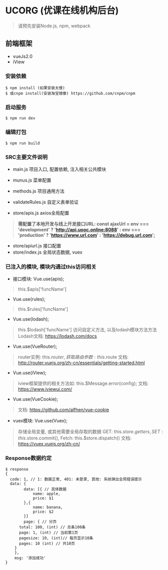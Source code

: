 # UCORG (优课在线机构后台)
> 请预先安装Node.js, npm, webpack

## 前端框架
* vueJs2.0 
* iView

### 安装依赖
```
$ npm install (如果安装太慢)
$ 或cnpm install(安装淘宝镜像) https://github.com/cnpm/cnpm
```

### 启动服务
```
$ npm run dev
```
### 编辑打包
```
$ npm run build
```

### SRC主要文件说明
* main.js 项目入口, 配置依赖, 注入相关公共模块
* munus.js 菜单配置
* methods.js 项目通用方法
* validateRules.js  自定义表单验证

* store/apis.js axios全局配置
> **需配置了本地开发与线上开发接口URL: const ajaxUrl = env === 'development' ? 'http://api.uooc.online:8088' : env === 'production' ? 'https://www.url.com' : 'https://debug.url.com';**

* store/apiurl.js 接口配置
* store/index.js 全局状态数据, vuex

### 已注入的模块, 模块内通过this访问相关

* 接口模块: Vue.use(apis);
> this.$apis['funcName']

* Vue.use(rules);
> this.$rules['funcName']

* Vue.use(lodash);
> this.$lodash['funcName'] 访问自定义方法, 以及lodash模块方法方法
> Lodash文档: https://lodash.com/docs

* Vue.use(VueRouter);
> router实例: this.$router,  获取路由参数: this.$route
> 文档: http://router.vuejs.org/zh-cn/essentials/getting-started.html

* Vue.use(iView);
> iview框架提供的相关方法如: this.$Message.error(config);
> 文档: https://www.iviewui.com/

* Vue.use(VueCookie);
> 文档: https://github.com/alfhen/vue-cookie

* vuex模块: Vue.use(Vuex);
> 存储全局变量, 或其他需要全局存取的数据
> GET: this.$store.getters, SET: this.$store.commit(), Fetch: this.$store.dispatch()
> 文档: https://vuex.vuejs.org/zh-cn/

### Response数据约定
```
$ response
{
  code: 1, // 1: 数据正常, 401: 未登录, 其他: 系统弹出全局错误提示
  data: {
		data: [{ // 具体数据
			name: apple,
			price: $1
		},{
			name: banana,
			price: $2
		}]
		page: { // 分页
      total: 100, (int) // 总条100条
      page: 1, (int) // 当前第1页
      pagesize: 10, (int)// 每页显示10条
      pages: 10 (int) // 共10页
    }
	},
	msg: '添加成功'
}




